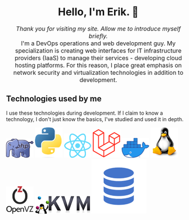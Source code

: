 <!DOCTYPE html>
<html lang="en">
<head>
    <meta charset="UTF-8">
    <meta http-equiv="X-UA-Compatible" content="IE=edge">
    <meta name="viewport" content="width=device-width, initial-scale=1.0">
    <meta name="description" content="Stütz Erik's GitHub profile - DevOps, Developer, PhP, Python, React, Linux, VMs">
    <meta name="keywords" content="DevOps, Developer, PhP, Python, React, Linux, VMs">
    <meta name="author" content="Stütz Erik">
    <meta name="robots" content="index, follow">
    <meta name="revisit-after" content="1 Week">
    <meta name="distribution" content="local">
    <meta name="rating" content="general">
    <link rel="stylesheet" href="https://cdn.jsdelivr.net/npm/bootstrap@4.0.0/dist/css/bootstrap.min.css">

</head>
<body>
    <h1 align="center">Hello, I'm Erik. 🙌</h1>
    <p align="center" style="font-size: 16px;">
       <i>Thank you for visiting my site. Allow me to introduce myself briefly.</i><br>
       I'm a DevOps operations and web development guy. My specialization is creating web interfaces for IT infrastructure providers (IaaS) to manage their services -        developing cloud hosting platforms. For this reason, I place great emphasis on network security and virtualization technologies in addition to development.
     </p>
    <h2>Technologies used by me</h2>
    <p>I use these technologies during development. If I claim to know a technology, I don't just know the basics, I've studied and used it in depth.</p>
    <p float="left">
        <img width="75" src="tech_logos/php.png" alt="PhP" title="PhP" />
        <img width="75" src="tech_logos/python.png" alt="Python" title="Python"/>
        <img width="75" src="tech_logos/react.png" alt="ReactJS" title="ReactJS"/>
        <img width="75" src="tech_logos/laravel.png" alt="Laravel" title="Laravel"/>
        <img width="75" src="tech_logos/docker.png" alt="Docker" title="Docker"/>
        <img width="75" src="tech_logos/linux.png" alt="Linux" title="Linux"/>
        <img width="75" src="tech_logos/openvz.png" alt="OpenVZ" title="OpenVZ"/>
        <img width="150" src="tech_logos/kvm.png" alt="KVM" title="KVM"/>
        <img width="150" src="tech_logos/sql2.png" alt="SQL" title="SQL"/>
    </p>
</body>
</html>
